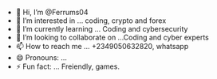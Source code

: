 - 👋 Hi, I’m @Ferrums04
- 👀 I’m interested in ... coding, crypto and forex
- 🌱 I’m currently learning ... Coding and cybersecurity
- 💞️ I’m looking to collaborate on ...Coding and cyber experts
- 📫 How to reach me ... +2349050632820, whatsapp
- 😄 Pronouns: ...
- ⚡ Fun fact: ... Freiendly, games.

<!---
Ferrums04/Ferrums04 is a ✨ special ✨ repository because its `README.md` (this file) appears on your GitHub profile.
You can click the Preview link to take a look at your changes.
--->

